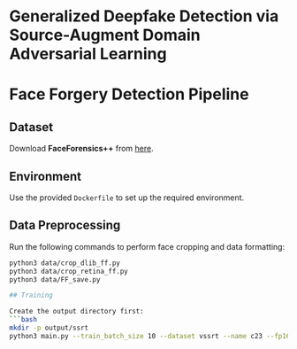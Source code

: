# Generalized Deepfake Detection via Source-Augment Domain Adversarial Learning

# Face Forgery Detection Pipeline

## Dataset

Download **FaceForensics++** from [here](https://github.com/ondyari/FaceForensics).

## Environment

Use the provided `Dockerfile` to set up the required environment.

## Data Preprocessing

Run the following commands to perform face cropping and data formatting:

```bash
python3 data/crop_dlib_ff.py
python3 data/crop_retina_ff.py
python3 data/FF_save.py

## Training

Create the output directory first:
```bash
mkdir -p output/ssrt
python3 main.py --train_batch_size 10 --dataset vssrt --name c23 --fp16

